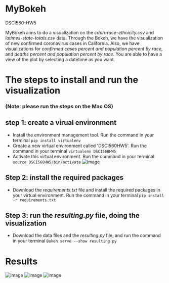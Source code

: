# MyBokeh
DSCI560-HW5

MyBokeh aims to do a visualization on the *cdph-race-ethnicity.csv* and *latimes-state-totals.csv* data. Through the Bokeh, we have the visualization of new confirmed coronavirus cases in California. Also, we have visualizations for *confirmed cases percent and population percent by race*, and *deaths percent and population percent by race*. You are able to have a view of the plot by selecting a datetime as you want.

# The steps to install and run the visualization
### (Note: please run the steps on the Mac OS)

## step 1: create a virual environment
  - Install the environment management tool. Run the command in your terminal `pip install virtualenv`
  - Create a new virtual environment called 'DSCI560HW5'. Run the command in your terminal `virtualenv DSCI560HW5`
  - Activate this virtual environment. Run the command in your terminal `source DSCI560HW5/bin/activate`
  ![image](https://user-images.githubusercontent.com/54614822/98071936-b71bcc00-1e19-11eb-8887-958977ee03a1.png)
  
## Step 2: install the required packages
  - Download the *requirements.txt* file and install the required packages in your virtual environment. Run the command in your terminal `pip install -r requirements.txt`
  
## Step 3: run the *resulting.py* file, doing the visualization
  - Download the data files and the *resulting.py* file, and run the command in your terminal `Bokeh serve --show resulting.py`

# Results
![image](https://user-images.githubusercontent.com/54614822/98072965-1ed31680-1e1c-11eb-94a1-05df77d23704.png)
![image](https://user-images.githubusercontent.com/54614822/98073017-3a3e2180-1e1c-11eb-92fb-b9db477adcee.png)
![image](https://user-images.githubusercontent.com/54614822/98073051-4d50f180-1e1c-11eb-81d1-cfde24af1688.png)

